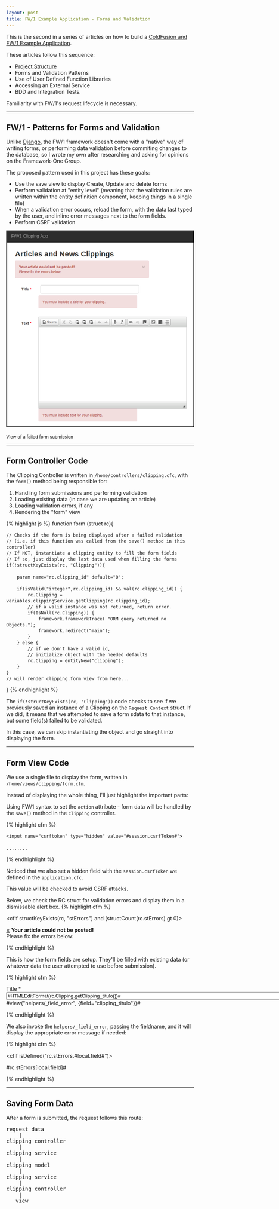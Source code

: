 ```yaml
---
layout: post
title: FW/1 Example Application - Forms and Validation
---
```


This is the second in a series of articles on how to build a
[ColdFusion and FW/1 Example Application](https://dezoito.github.io/2015/03/26/fw1-example-app-released/).

These articles follow this sequence:

 - [Project Structure](/2015/03/29/fw1-example-app-project-structure/)
 - Forms and Validation Patterns
 - Use of User Defined Function Libraries
 - Accessing an External Service
 - BDD and Integration Tests.

Familiarity with FW/1's request lifecycle is necessary.

 -----

## FW/1 - Patterns for Forms and Validation

Unlike [Django](https://www.djangoproject.com/), the FW/1 framework doesn't come
with a "native" way of writing forms, or performing data validation before commiting
changes to the database, so I wrote my own after researching and asking for opinions
on the Framework-One Group.

The proposed pattern used in this project has these goals:

 - Use the save view to display Create, Update and delete forms
 - Perform validation at "entity level" (meaning that the validation rules are
 written within the entity definition component, keeping things in a single file)
 - When a validation error occurs, reload the form, with the data last typed by
 the user, and inline error messages next to the form fields.
 - Perform CSRF validation

 ![](https://github.com/dezoito/dezoito.github.io/blob/master/public/images/clipping_form_validation.png?raw=true)

 <small>View of a failed form submission</small>

-----

## Form Controller Code

The Clipping Controller is written in `/home/controllers/clipping.cfc`, with the `form()`
method being responsible for:

1. Handling form submissions and performing validation
2. Loading existing data (in case we are updating an article)
3. Loading validation errors, if any
4. Rendering the "form" view

{% highlight js %}
function form (struct rc){

    // Checks if the form is being displayed after a failed validation
    // (i.e. if this function was called from the save() method in this controller)
    // If NOT, instantiate a clipping entity to fill the form fields
    // If so, just display the last data used when filling the forms
    if(!structKeyExists(rc, "Clipping")){

        param name="rc.clipping_id" default="0";

        if(isValid("integer",rc.clipping_id) && val(rc.clipping_id)) {
            rc.Clipping = variables.clippingService.getClipping(rc.clipping_id);
            // if a valid instance was not returned, return error.
            if(IsNull(rc.Clipping)) {
                framework.frameworkTrace( "ORM query returned no Objects.");
                framework.redirect("main");
            }
        } else {
            // if we don't have a valid id,
            // initialize object with the needed defaults
            rc.Clipping = entityNew("clipping");
        }
    }
    // will render clipping.form view from here...
}
{% endhighlight %}

The `if(!structKeyExists(rc, "Clipping"))` code checks to see if we previously saved
an instance of a Clipping on the `Request Context` struct. If we did, it means that we
attempted to save a form sdata to that instance, but some field(s) failed to be validated.

In this case, we can skip instantiating the object and go straight into displaying the form.

-----

## Form View Code
We use a single file to display the form, written in `/home/views/clipping/form.cfm`.

Instead of displaying the whole thing, I'll just highlight the important parts:

Using FW/1 syntax to set the `action` attribute - form data will be handled by
the `save()` method in the `clipping` controller.

{% highlight cfm %}
<form action="#buildURL('clipping.save')#"
    method="post"
    role="form"
    class="form-horizontal"
    id="f_clipping">

    <input name="csrftoken" type="hidden" value="#session.csrfToken#">

    ........
{% endhighlight %}

Noticed that we also set a hidden field with the `session.csrfToken` we
defined in the `application.cfc`.

This value will be checked to avoid CSRF attacks.


Below, we check the RC struct for validation errors and display them in a
dismissable alert box.
{% highlight cfm %}
<!---    display alert if there were errors     --->
<cfif structKeyExists(rc, "stErrors") and (structCount(rc.stErrors) gt 0)>
    <div class="alert alert-danger">
        <a href="#" class="close" data-dismiss="alert">&times;</a>
            <b>Your article could not be posted!</b><br/>
            Please fix the errors below:
    </div>
</cfif>

{% endhighlight %}


This is how the form fields are setup. They'll be filled with existing data
(or whatever data the user attempted to use before submission).

{% highlight cfm %}
    <div class="form-group">
        <label for="clipping_titulo" class="control-label col-sm-2">Title <span class="required">*</span></label>
        <div class="col-sm-9">
            <input type="text" name="clipping_titulo" id="clipping_titulo"
                value="#HTMLEditFormat(rc.Clipping.getClipping_titulo())#" size="100" class="form-control">
                <!---    display errors?    --->
                #view("helpers/_field_error", {field="clipping_titulo"})#
        </div>
    </div>

{% endhighlight %}


We also invoke the `helpers/_field_error`, passing the fieldname,
and it will display the appropriate error message if needed:

{% highlight cfm %}
<!--- /home/views/clipping/helpers/_field_error.cfm --->
<cfif isDefined("rc.stErrors.#local.field#")>
    <cfoutput><p class="alert alert-danger">#rc.stErrors[local.field]#</p></cfoutput>
</cfif>
{% endhighlight %}

-----

## Saving Form Data
After a form is submitted, the request follows this route:

<pre>
request data
    |
clipping controller
    |
clipping service
    |
clipping model
    |
clipping service
    |
clipping controller
    |
   view
</pre>




